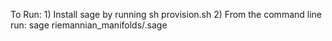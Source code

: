 To Run: 1) Install sage by running sh provision.sh 2) From the command line run: sage riemannian_manifolds/.sage
